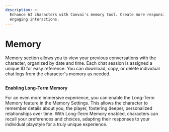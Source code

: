 ```yaml
---
description: >-
  Enhance AI characters with Convai's memory tool. Create more responsive and
  engaging interactions.
---
```


# Memory

Memory section allows you to view your previous conversations with the character, organized by date and time. Each chat session is assigned a unique ID for easy reference. You can download, copy, or delete individual chat logs from the character's memory as needed.

<figure><img src="../../.gitbook/assets/Screenshot 2024-03-16 at 11.04.50 PM.png" alt=""><figcaption></figcaption></figure>

**Enabling Long-Term Memory**

For an even more immersive experience, you can enable the Long-Term Memory feature in the Memory Settings. This allows the character to remember details about you, the player, fostering deeper, personalized relationships over time. With Long-Term Memory enabled, characters can recall your preferences and choices, adapting their responses to your individual playstyle for a truly unique experience.

<figure><img src="../../.gitbook/assets/Screenshot 2024-03-16 at 11.09.22 PM.png" alt=""><figcaption></figcaption></figure>

